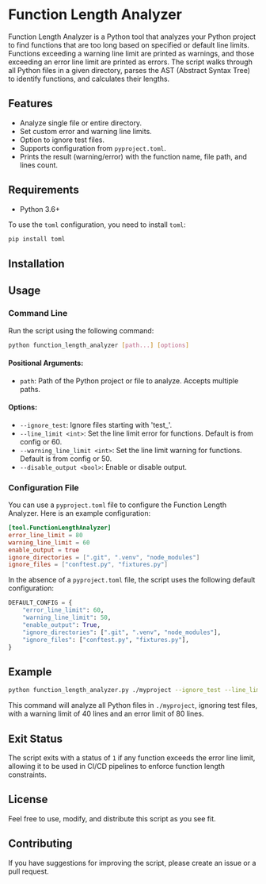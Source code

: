 # Function Length Analyzer

Function Length Analyzer is a Python tool that analyzes your Python project to find functions that are too long based on specified or default line limits. Functions exceeding a warning line limit are printed as warnings, and those exceeding an error line limit are printed as errors. The script walks through all Python files in a given directory, parses the AST (Abstract Syntax Tree) to identify functions, and calculates their lengths.

## Features

- Analyze single file or entire directory.
- Set custom error and warning line limits.
- Option to ignore test files.
- Supports configuration from `pyproject.toml`.
- Prints the result (warning/error) with the function name, file path, and lines count.
  
## Requirements

- Python 3.6+
  
To use the `toml` configuration, you need to install `toml`:
```bash
pip install toml
```

## Installation



## Usage

### Command Line

Run the script using the following command:

```bash
python function_length_analyzer [path...] [options]
```

#### Positional Arguments:

- `path`: Path of the Python project or file to analyze. Accepts multiple paths.

#### Options:

- `--ignore_test`: Ignore files starting with 'test_'.
- `--line_limit <int>`: Set the line limit error for functions. Default is from config or 60.
- `--warning_line_limit <int>`: Set the line limit warning for functions. Default is from config or 50.
- `--disable_output <bool>`: Enable or disable output.

### Configuration File

You can use a `pyproject.toml` file to configure the Function Length Analyzer. Here is an example configuration:

```toml
[tool.FunctionLengthAnalyzer]
error_line_limit = 80
warning_line_limit = 60
enable_output = true
ignore_directories = [".git", ".venv", "node_modules"]
ignore_files = ["conftest.py", "fixtures.py"]
```

In the absence of a `pyproject.toml` file, the script uses the following default configuration:

```python
DEFAULT_CONFIG = {
    "error_line_limit": 60,
    "warning_line_limit": 50,
    "enable_output": True,
    "ignore_directories": [".git", ".venv", "node_modules"],
    "ignore_files": ["conftest.py", "fixtures.py"],
}
```

## Example

```bash
python function_length_analyzer.py ./myproject --ignore_test --line_limit 80 --warning_line_limit 40
```

This command will analyze all Python files in `./myproject`, ignoring test files, with a warning limit of 40 lines and an error limit of 80 lines.

## Exit Status

The script exits with a status of `1` if any function exceeds the error line limit, allowing it to be used in CI/CD pipelines to enforce function length constraints.

## License

Feel free to use, modify, and distribute this script as you see fit.

## Contributing

If you have suggestions for improving the script, please create an issue or a pull request.
